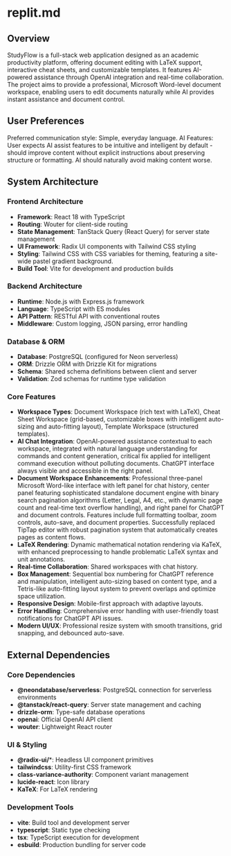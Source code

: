 # replit.md

## Overview
StudyFlow is a full-stack web application designed as an academic productivity platform, offering document editing with LaTeX support, interactive cheat sheets, and customizable templates. It features AI-powered assistance through OpenAI integration and real-time collaboration. The project aims to provide a professional, Microsoft Word-level document workspace, enabling users to edit documents naturally while AI provides instant assistance and document control.

## User Preferences
Preferred communication style: Simple, everyday language.
AI Features: User expects AI assist features to be intuitive and intelligent by default - should improve content without explicit instructions about preserving structure or formatting. AI should naturally avoid making content worse.

## System Architecture

### Frontend Architecture
- **Framework**: React 18 with TypeScript
- **Routing**: Wouter for client-side routing
- **State Management**: TanStack Query (React Query) for server state management
- **UI Framework**: Radix UI components with Tailwind CSS styling
- **Styling**: Tailwind CSS with CSS variables for theming, featuring a site-wide pastel gradient background.
- **Build Tool**: Vite for development and production builds

### Backend Architecture
- **Runtime**: Node.js with Express.js framework
- **Language**: TypeScript with ES modules
- **API Pattern**: RESTful API with conventional routes
- **Middleware**: Custom logging, JSON parsing, error handling

### Database & ORM
- **Database**: PostgreSQL (configured for Neon serverless)
- **ORM**: Drizzle ORM with Drizzle Kit for migrations
- **Schema**: Shared schema definitions between client and server
- **Validation**: Zod schemas for runtime type validation

### Core Features
- **Workspace Types**: Document Workspace (rich text with LaTeX), Cheat Sheet Workspace (grid-based, customizable boxes with intelligent auto-sizing and auto-fitting layout), Template Workspace (structured templates).
- **AI Chat Integration**: OpenAI-powered assistance contextual to each workspace, integrated with natural language understanding for commands and content generation, critical fix applied for intelligent command execution without polluting documents. ChatGPT interface always visible and accessible in the right panel.
- **Document Workspace Enhancements**: Professional three-panel Microsoft Word-like interface with left panel for chat history, center panel featuring sophisticated standalone document engine with binary search pagination algorithms (Letter, Legal, A4, etc., with dynamic page count and real-time text overflow handling), and right panel for ChatGPT and document controls. Features include full formatting toolbar, zoom controls, auto-save, and document properties. Successfully replaced TipTap editor with robust pagination system that automatically creates pages as content flows.
- **LaTeX Rendering**: Dynamic mathematical notation rendering via KaTeX, with enhanced preprocessing to handle problematic LaTeX syntax and unit annotations.
- **Real-time Collaboration**: Shared workspaces with chat history.
- **Box Management**: Sequential box numbering for ChatGPT reference and manipulation, intelligent auto-sizing based on content type, and a Tetris-like auto-fitting layout system to prevent overlaps and optimize space utilization.
- **Responsive Design**: Mobile-first approach with adaptive layouts.
- **Error Handling**: Comprehensive error handling with user-friendly toast notifications for ChatGPT API issues.
- **Modern UI/UX**: Professional resize system with smooth transitions, grid snapping, and debounced auto-save.

## External Dependencies

### Core Dependencies
- **@neondatabase/serverless**: PostgreSQL connection for serverless environments
- **@tanstack/react-query**: Server state management and caching
- **drizzle-orm**: Type-safe database operations
- **openai**: Official OpenAI API client
- **wouter**: Lightweight React router

### UI & Styling
- **@radix-ui/***: Headless UI component primitives
- **tailwindcss**: Utility-first CSS framework
- **class-variance-authority**: Component variant management
- **lucide-react**: Icon library
- **KaTeX**: For LaTeX rendering

### Development Tools
- **vite**: Build tool and development server
- **typescript**: Static type checking
- **tsx**: TypeScript execution for development
- **esbuild**: Production bundling for server code